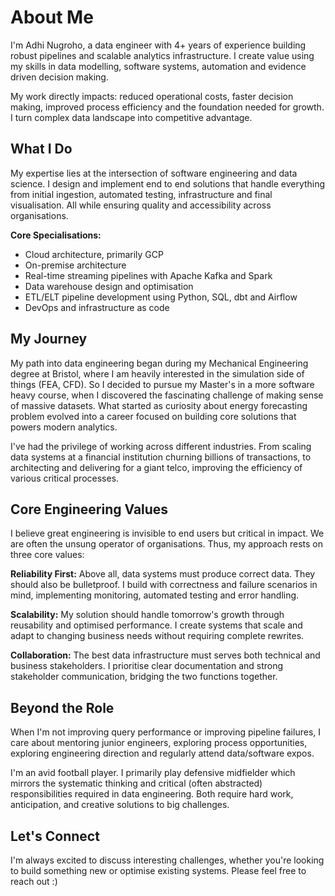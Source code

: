 # About Me

I'm Adhi Nugroho, a data engineer with 4+ years of experience building robust pipelines and scalable analytics infrastructure. I create value using my skills in data modelling, software systems, automation and evidence driven decision making.

My work directly impacts: reduced operational costs, faster decision making, improved process efficiency and the foundation needed for growth. I turn complex data landscape into competitive advantage.

## What I Do

My expertise lies at the intersection of software engineering and data science. I design and implement end to end solutions that handle everything from initial ingestion, automated testing, infrastructure and final visualisation. All while ensuring quality and accessibility across organisations.

**Core Specialisations:**
- Cloud architecture, primarily GCP
- On-premise architecture
- Real-time streaming pipelines with Apache Kafka and Spark
- Data warehouse design and optimisation
- ETL/ELT pipeline development using Python, SQL, dbt and Airflow
- DevOps and infrastructure as code

## My Journey

My path into data engineering began during my Mechanical Engineering degree at Bristol, where I am heavily interested in the simulation side of things (FEA, CFD). So I decided to pursue my Master's in a more software heavy course, when I discovered the fascinating challenge of making sense of massive datasets. What started as curiosity about energy forecasting problem evolved into a career focused on building core solutions that powers modern analytics.

I've had the privilege of working across different industries. From scaling data systems at a financial institution churning billions of transactions, to architecting and delivering for a giant telco, improving the efficiency of various critical processes.

## Core Engineering Values

I believe great engineering is invisible to end users but critical in impact. We are often the unsung operator of organisations. Thus, my approach rests on three core values:

**Reliability First:** Above all, data systems must produce correct data. They should also be bulletproof. I build with correctness and failure scenarios in mind, implementing monitoring, automated testing and error handling.

**Scalability:** My solution should handle tomorrow's growth through reusability and optimised performance. I create systems that scale and adapt to changing business needs without requiring complete rewrites.

**Collaboration:** The best data infrastructure must serves both technical and business stakeholders. I prioritise clear documentation and strong stakeholder communication, bridging the two functions together.

## Beyond the Role

When I'm not improving query performance or improving pipeline failures, I care about mentoring junior engineers, exploring process opportunities, exploring engineering direction and regularly attend data/software expos.

I'm an avid football player. I primarily play defensive midfielder which mirrors the systematic thinking and critical (often abstracted) responsibilities required in data engineering. Both require hard work, anticipation, and creative solutions to big challenges.

## Let's Connect

I'm always excited to discuss interesting challenges, whether you're looking to build something new or optimise existing systems. Please feel free to reach out :)